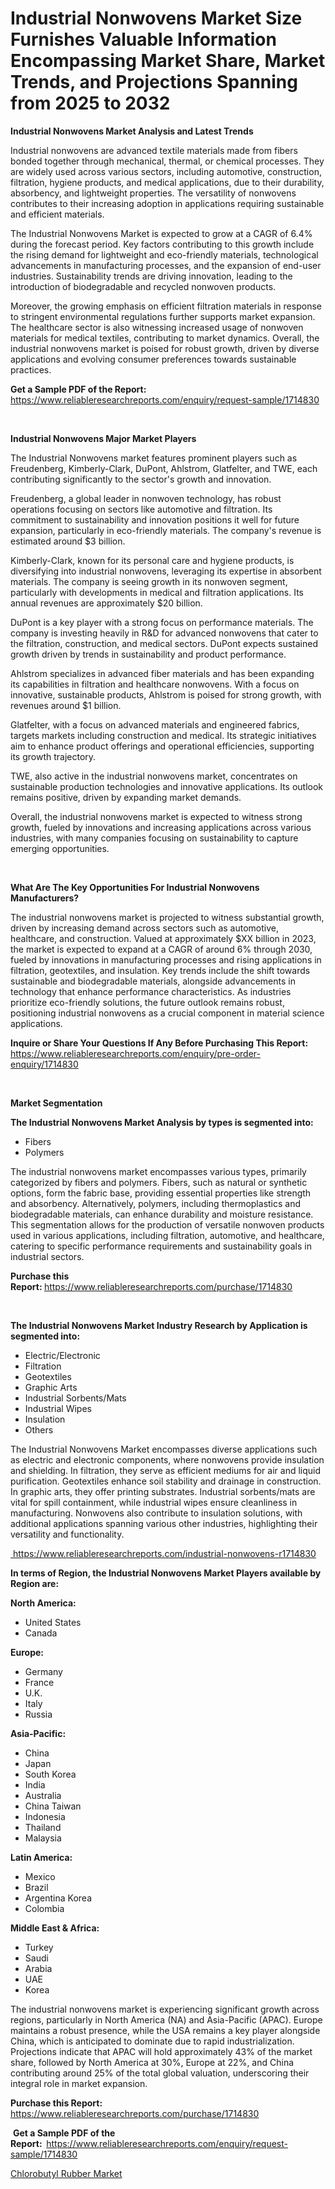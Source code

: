 <p><h1>Industrial Nonwovens Market Size Furnishes Valuable Information Encompassing Market Share, Market Trends, and Projections Spanning from 2025 to 2032</h1></p><p><strong>Industrial Nonwovens Market Analysis and Latest Trends</strong></p>
<p><p>Industrial nonwovens are advanced textile materials made from fibers bonded together through mechanical, thermal, or chemical processes. They are widely used across various sectors, including automotive, construction, filtration, hygiene products, and medical applications, due to their durability, absorbency, and lightweight properties. The versatility of nonwovens contributes to their increasing adoption in applications requiring sustainable and efficient materials.</p><p>The Industrial Nonwovens Market is expected to grow at a CAGR of 6.4% during the forecast period. Key factors contributing to this growth include the rising demand for lightweight and eco-friendly materials, technological advancements in manufacturing processes, and the expansion of end-user industries. Sustainability trends are driving innovation, leading to the introduction of biodegradable and recycled nonwoven products. </p><p>Moreover, the growing emphasis on efficient filtration materials in response to stringent environmental regulations further supports market expansion. The healthcare sector is also witnessing increased usage of nonwoven materials for medical textiles, contributing to market dynamics. Overall, the industrial nonwovens market is poised for robust growth, driven by diverse applications and evolving consumer preferences towards sustainable practices.</p></p>
<p><strong>Get a Sample PDF of the Report:&nbsp;</strong> <a href="https://www.reliableresearchreports.com/enquiry/request-sample/1714830?utm_campaign=2657&utm_medium=2&utm_source=Github&utm_content=ia&utm_term=02042025&utm_id=industrial-nonwovens">https://www.reliableresearchreports.com/enquiry/request-sample/1714830</a></p>
<p>&nbsp;</p>
<p><strong>Industrial Nonwovens Major Market Players</strong></p>
<p><p>The Industrial Nonwovens market features prominent players such as Freudenberg, Kimberly-Clark, DuPont, Ahlstrom, Glatfelter, and TWE, each contributing significantly to the sector's growth and innovation.</p><p>Freudenberg, a global leader in nonwoven technology, has robust operations focusing on sectors like automotive and filtration. Its commitment to sustainability and innovation positions it well for future expansion, particularly in eco-friendly materials. The company's revenue is estimated around $3 billion.</p><p>Kimberly-Clark, known for its personal care and hygiene products, is diversifying into industrial nonwovens, leveraging its expertise in absorbent materials. The company is seeing growth in its nonwoven segment, particularly with developments in medical and filtration applications. Its annual revenues are approximately $20 billion.</p><p>DuPont is a key player with a strong focus on performance materials. The company is investing heavily in R&D for advanced nonwovens that cater to the filtration, construction, and medical sectors. DuPont expects sustained growth driven by trends in sustainability and product performance.</p><p>Ahlstrom specializes in advanced fiber materials and has been expanding its capabilities in filtration and healthcare nonwovens. With a focus on innovative, sustainable products, Ahlstrom is poised for strong growth, with revenues around $1 billion.</p><p>Glatfelter, with a focus on advanced materials and engineered fabrics, targets markets including construction and medical. Its strategic initiatives aim to enhance product offerings and operational efficiencies, supporting its growth trajectory.</p><p>TWE, also active in the industrial nonwovens market, concentrates on sustainable production technologies and innovative applications. Its outlook remains positive, driven by expanding market demands.</p><p>Overall, the industrial nonwovens market is expected to witness strong growth, fueled by innovations and increasing applications across various industries, with many companies focusing on sustainability to capture emerging opportunities.</p></p>
<p>&nbsp;</p>
<p><strong>What Are The Key Opportunities For Industrial Nonwovens Manufacturers?</strong></p>
<p><p>The industrial nonwovens market is projected to witness substantial growth, driven by increasing demand across sectors such as automotive, healthcare, and construction. Valued at approximately $XX billion in 2023, the market is expected to expand at a CAGR of around 6% through 2030, fueled by innovations in manufacturing processes and rising applications in filtration, geotextiles, and insulation. Key trends include the shift towards sustainable and biodegradable materials, alongside advancements in technology that enhance performance characteristics. As industries prioritize eco-friendly solutions, the future outlook remains robust, positioning industrial nonwovens as a crucial component in material science applications.</p></p>
<p><strong>Inquire or Share Your Questions If Any Before Purchasing This Report:</strong> <a href="https://www.reliableresearchreports.com/enquiry/pre-order-enquiry/1714830?utm_campaign=2657&utm_medium=2&utm_source=Github&utm_content=ia&utm_term=02042025&utm_id=industrial-nonwovens">https://www.reliableresearchreports.com/enquiry/pre-order-enquiry/1714830</a></p>
<p>&nbsp;</p>
<p><strong>Market Segmentation</strong></p>
<p><strong>The Industrial Nonwovens Market Analysis by types is segmented into:</strong></p>
<p><ul><li>Fibers</li><li>Polymers</li></ul></p>
<p><p>The industrial nonwovens market encompasses various types, primarily categorized by fibers and polymers. Fibers, such as natural or synthetic options, form the fabric base, providing essential properties like strength and absorbency. Alternatively, polymers, including thermoplastics and biodegradable materials, can enhance durability and moisture resistance. This segmentation allows for the production of versatile nonwoven products used in various applications, including filtration, automotive, and healthcare, catering to specific performance requirements and sustainability goals in industrial sectors.</p></p>
<p><strong>Purchase this Report:&nbsp;</strong><a href="https://www.reliableresearchreports.com/purchase/1714830?utm_campaign=2657&utm_medium=2&utm_source=Github&utm_content=ia&utm_term=02042025&utm_id=industrial-nonwovens">https://www.reliableresearchreports.com/purchase/1714830</a></p>
<p>&nbsp;</p>
<p><strong>The Industrial Nonwovens Market Industry Research by Application is segmented into:</strong></p>
<p><ul><li>Electric/Electronic</li><li>Filtration</li><li>Geotextiles</li><li>Graphic Arts</li><li>Industrial Sorbents/Mats</li><li>Industrial Wipes</li><li>Insulation</li><li>Others</li></ul></p>
<p><p>The Industrial Nonwovens Market encompasses diverse applications such as electric and electronic components, where nonwovens provide insulation and shielding. In filtration, they serve as efficient mediums for air and liquid purification. Geotextiles enhance soil stability and drainage in construction. In graphic arts, they offer printing substrates. Industrial sorbents/mats are vital for spill containment, while industrial wipes ensure cleanliness in manufacturing. Nonwovens also contribute to insulation solutions, with additional applications spanning various other industries, highlighting their versatility and functionality.</p></p>
<p><a href="https://www.reliableresearchreports.com/industrial-nonwovens-r1714830?utm_campaign=2657&utm_medium=2&utm_source=Github&utm_content=ia&utm_term=02042025&utm_id=industrial-nonwovens">&nbsp;https://www.reliableresearchreports.com/industrial-nonwovens-r1714830</a></p>
<p><strong>In terms of Region, the Industrial Nonwovens Market Players available by Region are:</strong></p>
<p>
    <p> <strong> North America: </strong>
        <ul>
            <li>United States</li>
            <li>Canada</li>
        </ul>
        </p> 
    <p> <strong> Europe: </strong>
        <ul>
            <li>Germany</li>
            <li>France</li>
            <li>U.K.</li>
            <li>Italy</li>
            <li>Russia</li>
        </ul>
        </p> 
    <p> <strong> Asia-Pacific: </strong>
        <ul>
            <li>China</li>
            <li>Japan</li>
            <li>South Korea</li>
            <li>India</li>
            <li>Australia</li>
            <li>China Taiwan</li>
            <li>Indonesia</li>
            <li>Thailand</li>
            <li>Malaysia</li>
        </ul>
        </p> 
    <p> <strong> Latin America: </strong>
        <ul>
            <li>Mexico</li>
            <li>Brazil</li>
            <li>Argentina Korea</li>
            <li>Colombia</li>
        </ul>
        </p> 
    <p> <strong> Middle East & Africa: </strong>
        <ul>
            <li>Turkey</li>
            <li>Saudi</li>
            <li>Arabia</li>
            <li>UAE</li>
            <li>Korea</li>
        </ul>
    </p>
    </p>
<p><p>The industrial nonwovens market is experiencing significant growth across regions, particularly in North America (NA) and Asia-Pacific (APAC). Europe maintains a robust presence, while the USA remains a key player alongside China, which is anticipated to dominate due to rapid industrialization. Projections indicate that APAC will hold approximately 43% of the market share, followed by North America at 30%, Europe at 22%, and China contributing around 25% of the total global valuation, underscoring their integral role in market expansion.</p></p>
<p><strong>Purchase this Report: </strong><a href="https://www.reliableresearchreports.com/purchase/1714830?utm_campaign=2657&utm_medium=2&utm_source=Github&utm_content=ia&utm_term=02042025&utm_id=industrial-nonwovens">https://www.reliableresearchreports.com/purchase/1714830</a></p>
<p>&nbsp;<strong>Get a Sample PDF of the Report:&nbsp;&nbsp;</strong><a href="https://www.reliableresearchreports.com/enquiry/request-sample/1714830?utm_campaign=2657&utm_medium=2&utm_source=Github&utm_content=ia&utm_term=02042025&utm_id=industrial-nonwovens">https://www.reliableresearchreports.com/enquiry/request-sample/1714830</a></p>
<p><strong></strong></p>
<p><p><a href="https://github.com/waverlyam689/Market-Research-Report-List-1/blob/main/chlorobutyl-rubber-market.md?utm_campaign=2657&utm_medium=2&utm_source=Github&utm_content=ia&utm_term=02042025&utm_id=industrial-nonwovens">Chlorobutyl Rubber Market</a></p></p>